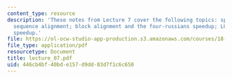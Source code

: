 ```yaml
---
content_type: resource
description: 'These notes from Lecture 7 cover the following topics: space-efficient
  sequence alignment; block alignment and the four-russians speedup; LCS and the four-russians
  speedup.'
file: https://ol-ocw-studio-app-production.s3.amazonaws.com/courses/18-417-introduction-to-computational-molecular-biology-fall-2004/446cb4bf40bde157d9dd83d7f1c6c650_lecture_07.pdf
file_type: application/pdf
resourcetype: Document
title: lecture_07.pdf
uid: 446cb4bf-40bd-e157-d9dd-83d7f1c6c650
---
```

